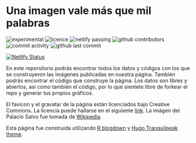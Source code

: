 # Una imagen vale más que mil palabras

![experimental](https://img.shields.io/badge/lifecycle-experimental-orange.svg) ![licence](https://img.shields.io/github/license/daczarne/UnaImagen) ![netlify passing](https://img.shields.io/netlify/e78c0174-3c1b-4832-8d4b-e7cab20ff756) ![github contributors](https://img.shields.io/github/contributors/daczarne/UnaImagen) ![commit activity](https://img.shields.io/github/commit-activity/m/daczarne/UnaImagen) ![github last commit](https://img.shields.io/github/last-commit/daczarne/UnaImagen)

[![Netlify Status](https://api.netlify.com/api/v1/badges/e78c0174-3c1b-4832-8d4b-e7cab20ff756/deploy-status)](https://app.netlify.com/sites/unaimagen/deploys)

En este reporsitorio podrás encontrar todos los datos y códigos con los que se construyeron las imágenes publicadas en nuestra página. También podrás encontrar el código que construye la página. Los datos son libres y abiertos, así como también el código, por lo que sientete libre de forkear el repo y generar tus propios gráficos.

El favicon y el gravatar de la página están licenciados bajo Creative Commons. La licencia puede hallarse en el siguiente [link](https://fontawesome.com/license). La imágen del Palacio Salvo fue tomada de [Wikipedia](https://en.wikipedia.org/wiki/Palacio_Salvo).

Esta página fue construida utilizando [R blogdown](https://github.com/rstudio/blogdown) y [Hugo Tranquilpeak theme](https://github.com/kakawait/hugo-tranquilpeak-theme).
